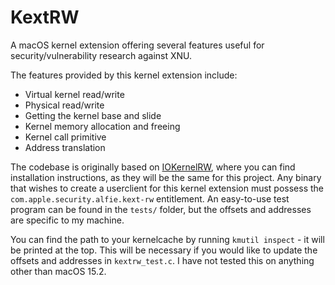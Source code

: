 # KextRW

A macOS kernel extension offering several features useful for security/vulnerability research against XNU.

The features provided by this kernel extension include:
* Virtual kernel read/write
* Physical read/write
* Getting the kernel base and slide
* Kernel memory allocation and freeing
* Kernel call primitive
* Address translation

The codebase is originally based on [IOKernelRW](https://github.com/Siguza/IOKernelRW), where you can find installation instructions, as they will be the same for this project. Any binary that wishes to create a userclient for this kernel extension must possess the `com.apple.security.alfie.kext-rw` entitlement. An easy-to-use test program can be found in the `tests/` folder, but the offsets and addresses are specific to my machine.

You can find the path to your kernelcache by running `kmutil inspect` - it will be printed at the top. This will be necessary if you would like to update the offsets and addresses in `kextrw_test.c`. I have not tested this on anything other than macOS 15.2.